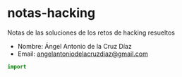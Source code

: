 # notas-hacking
Notas de las soluciones de los retos de hacking resueltos

* Nombre: Ángel Antonio de la Cruz Díaz
* Email: angelantoniodelacruzdiaz@gmail.com
```python
import
```